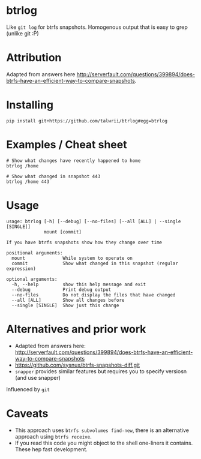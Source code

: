<!-- This is generated by make-readme.py do not edit -->
# btrlog

Like `git log` for btrfs snapshots. Homogenous output that is easy to grep (unlike git :P)

# Attribution

Adapted from answers here http://serverfault.com/questions/399894/does-btrfs-have-an-efficient-way-to-compare-snapshots.

# Installing

```
pip install git+https://github.com/talwrii/btrlog#egg=btrlog
```

# Examples / Cheat sheet

```
# Show what changes have recently happened to home
btrlog /home

# Show what changed in snapshot 443
btrlog /home 443

```

# Usage

```
usage: btrlog [-h] [--debug] [--no-files] [--all [ALL] | --single [SINGLE]]
              mount [commit]

If you have btrfs snapshots show how they change over time

positional arguments:
  mount              While system to operate on
  commit             Show what changed in this snapshot (regular expression)

optional arguments:
  -h, --help         show this help message and exit
  --debug            Print debug output
  --no-files         Do not display the files that have changed
  --all [ALL]        Show all changes before
  --single [SINGLE]  Show just this change

```


# Alternatives and prior work

- Adapted from answers here: http://serverfault.com/questions/399894/does-btrfs-have-an-efficient-way-to-compare-snapshots
- https://github.com/sysnux/btrfs-snapshots-diff.git
- `snapper` provides similar features but requires you to specify versiosn (and use snapper)

Influenced by `git`

# Caveats

- This approach uses `btrfs subvolumes find-new`, there is an alternative approach using `btrfs receive`.
- If you read this code you might object to the shell one-liners it contains. These hep fast development.
